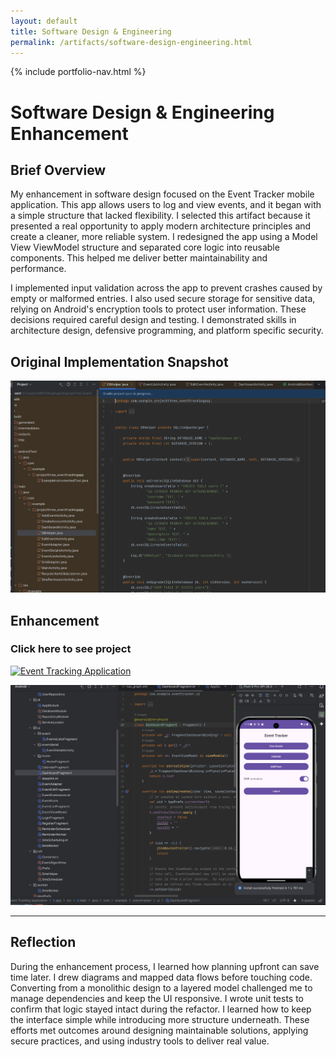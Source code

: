 ```yaml
---
layout: default
title: Software Design & Engineering
permalink: /artifacts/software-design-engineering.html
---
```


{% include portfolio-nav.html %}

# Software Design & Engineering Enhancement


## Brief Overview

My enhancement in software design focused on the Event Tracker mobile application. This app allows users to log and view events, and it began with a simple structure that lacked flexibility. I selected this artifact because it presented a real opportunity to apply modern architecture principles and create a cleaner, more reliable system. I redesigned the app using a Model View ViewModel structure and separated core logic into reusable components. This helped me deliver better maintainability and performance.

I implemented input validation across the app to prevent crashes caused by empty or malformed entries. I also used secure storage for sensitive data, relying on Android's encryption tools to protect user information. These decisions required careful design and testing. I demonstrated skills in architecture design, defensive programming, and platform specific security.

## Original Implementation Snapshot

![Old DB](https://raw.githubusercontent.com/CrisxEsc/CrisxEsco.github.io/29e8544466e15bf201cabccac339b1c532072473/assets/Old_DB.png)


## Enhancement 

### Click here to see project
[![Event Tracking Application](https://img.shields.io/badge/GitHub-Event%20Tracking%20Application-181717?logo=github&logoColor=white&style=for-the-badge)](https://github.com/CrisxEsc/Event-Tracking-Application)


![App screenshot](https://raw.githubusercontent.com/CrisxEsc/CrisxEsco.github.io/91f342bb0643a1a1fa5ca038f32b93e75c2d3129/assets/App.png)


---
## Reflection

During the enhancement process, I learned how planning upfront can save time later. I drew diagrams and mapped data flows before touching code. Converting from a monolithic design to a layered model challenged me to manage dependencies and keep the UI responsive. I wrote unit tests to confirm that logic stayed intact during the refactor. I learned how to keep the interface simple while introducing more structure underneath. These efforts met outcomes around designing maintainable solutions, applying secure practices, and using industry tools to deliver real value.

